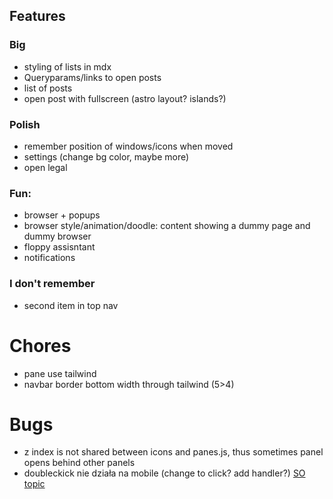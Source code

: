 ## Features

### Big

- styling of lists in mdx
- Queryparams/links to open posts
- list of posts
- open post with fullscreen (astro layout? islands?)

### Polish

- remember position of windows/icons when moved
- settings (change bg color, maybe more)
- open legal

### Fun:

- browser + popups
- browser style/animation/doodle: content showing a dummy page and dummy browser
- floppy assisntant
- notifications

### I don't remember

- second item in top nav

# Chores

- pane use tailwind
- navbar border bottom width through tailwind (5>4)

# Bugs

- z index is not shared between icons and panes.js, thus sometimes panel opens behind other panels
- doubleckick nie działa na mobile (change to click? add handler?) [SO topic](https://stackoverflow.com/questions/28940676/how-to-make-ondblclick-event-works-on-phone)